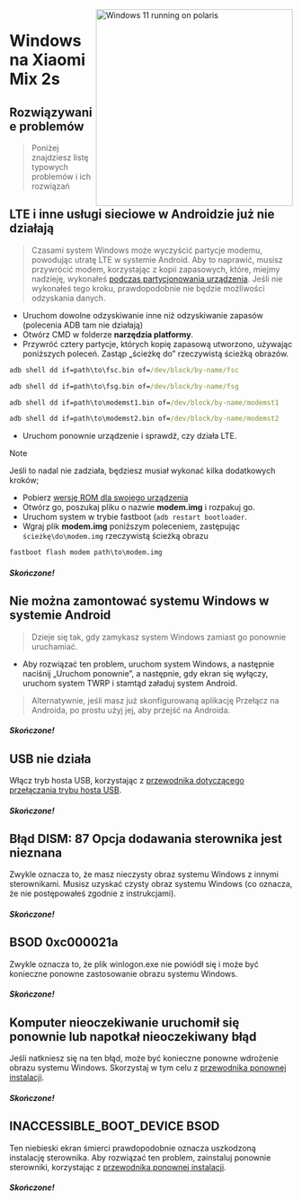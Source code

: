 <img align="right" src="https://github.com/n00b69/woa-polaris/blob/main/polaris.png" width="350" alt="Windows 11 running on polaris">

# Windows na Xiaomi Mix 2s

## Rozwiązywanie problemów
> Poniżej znajdziesz listę typowych problemów i ich rozwiązań

## LTE i inne usługi sieciowe w Androidzie już nie działają
> Czasami system Windows może wyczyścić partycje modemu, powodując utratę LTE w systemie Android. Aby to naprawić, musisz przywrócić modem, korzystając z kopii zapasowych, które, miejmy nadzieję, wykonałeś [podczas partycjonowania urządzenia](1-partition.md#backing-up-important-files). Jeśli nie wykonałeś tego kroku, prawdopodobnie nie będzie możliwości odzyskania danych.
- Uruchom dowolne odzyskiwanie inne niż odzyskiwanie zapasów (polecenia ADB tam nie działają)
- Otwórz CMD w folderze **narzędzia platformy**.
- Przywróć cztery partycje, których kopię zapasową utworzono, używając poniższych poleceń. Zastąp „ścieżkę do” rzeczywistą ścieżką obrazów.
```cmd
adb shell dd if=path\to\fsc.bin of=/dev/block/by-name/fsc
```

```cmd
adb shell dd if=path\to\fsg.bin of=/dev/block/by-name/fsg
```

```cmd
adb shell dd if=path\to\modemst1.bin of=/dev/block/by-name/modemst1
```

```cmd
adb shell dd if=path\to\modemst2.bin of=/dev/block/by-name/modemst2
```
- Uruchom ponownie urządzenie i sprawdź, czy działa LTE.
> [!Note]
> Jeśli to nadal nie zadziała, będziesz musiał wykonać kilka dodatkowych kroków;
- Pobierz [wersję ROM dla swojego urządzenia](https://xmfirmwareupdater.com/miui/polaris/)
- Otwórz go, poszukaj pliku o nazwie **modem.img** i rozpakuj go.
- Uruchom system w trybie fastboot (`adb restart bootloader`.
- Wgraj plik **modem.img** poniższym poleceniem, zastępując `ścieżkę\do\modem.img` rzeczywistą ścieżką obrazu
```cmd
fastboot flash modem path\to\modem.img
```

##### Skończone!

## Nie można zamontować systemu Windows w systemie Android
> Dzieje się tak, gdy zamykasz system Windows zamiast go ponownie uruchamiać.
- Aby rozwiązać ten problem, uruchom system Windows, a następnie naciśnij „Uruchom ponownie”, a następnie, gdy ekran się wyłączy, uruchom system TWRP i stamtąd załaduj system Android.
> Alternatywnie, jeśli masz już skonfigurowaną aplikację Przełącz na Androida, po prostu użyj jej, aby przejść na Androida.

##### Skończone!

## USB nie działa
Włącz tryb hosta USB, korzystając z [przewodnika dotyczącego przełączania trybu hosta USB](materials.md#przełączanie-trybu-hosta-usb).

##### Skończone!

## Błąd DISM: 87 Opcja dodawania sterownika jest nieznana
Zwykle oznacza to, że masz nieczysty obraz systemu Windows z innymi sterownikami. Musisz uzyskać czysty obraz systemu Windows (co oznacza, że ​​nie postępowałeś zgodnie z instrukcjami).

##### Skończone!

## BSOD 0xc000021a
Zwykle oznacza to, że plik winlogon.exe nie powiódł się i może być konieczne ponowne zastosowanie obrazu systemu Windows.

##### Skończone!

## Komputer nieoczekiwanie uruchomił się ponownie lub napotkał nieoczekiwany błąd
Jeśli natkniesz się na ten błąd, może być konieczne ponowne wdrożenie obrazu systemu Windows. Skorzystaj w tym celu z [przewodnika ponownej instalacji](2-install.md).

##### Skończone!

## INACCESSIBLE_BOOT_DEVICE BSOD
Ten niebieski ekran śmierci prawdopodobnie oznacza uszkodzoną instalację sterownika. Aby rozwiązać ten problem, zainstaluj ponownie sterowniki, korzystając z [przewodnika ponownej instalacji](2-install.md).

##### Skończone!



















